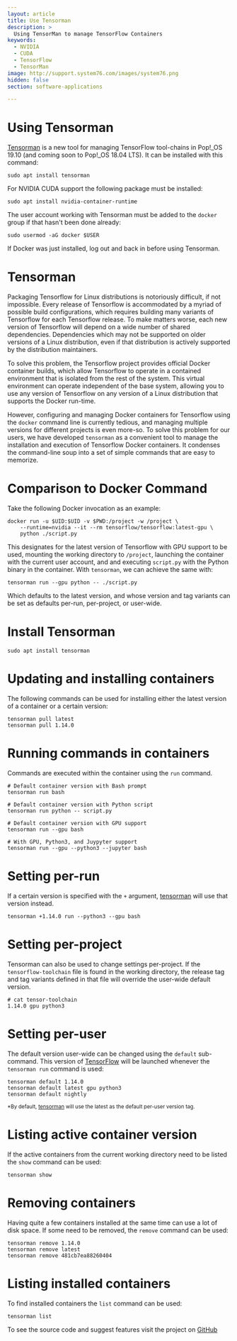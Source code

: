 ```yaml
---
layout: article
title: Use Tensorman
description: >
  Using TensorMan to manage TensorFlow Containers
keywords:
  - NVIDIA
  - CUDA
  - TensorFlow
  - TensorMan
image: http://support.system76.com/images/system76.png
hidden: false
section: software-applications

---
```


# Using Tensorman

<u>Tensorman</u> is a new tool for managing TensorFlow tool-chains in Pop!\_OS 19.10 (and coming soon to Pop!\_OS 18.04 LTS). It can be installed with this command:

```
sudo apt install tensorman
```

For NVIDIA CUDA support the following package must be installed:

```
sudo apt install nvidia-container-runtime
```

The user account working with Tensorman must be added to the `docker` group if that hasn't been done already:

```
sudo usermod -aG docker $USER
```

If Docker was just installed, log out and back in before using Tensorman.

# Tensorman

Packaging Tensorflow for Linux distributions is notoriously difficult, if not impossible. Every release of Tensorflow is accommodated by a myriad of possible build configurations, which requires building many variants of Tensorflow for each Tensorflow release. To make matters worse, each new version of Tensorflow will depend on a wide number of shared dependencies. Dependencies which may not be supported on older versions of a Linux distribution, even if that distribution is actively supported by the distribution maintainers.

To solve this problem, the Tensorflow project provides official Docker container builds, which allow Tensorflow to operate in a contained environment that is isolated from the rest of the system. This virtual environment can operate independent of the base system, allowing you to use any version of Tensorflow on any version of a Linux distribution that supports the Docker run-time.

However, configuring and managing Docker containers for Tensorflow using the `docker` command line is currently tedious, and managing multiple versions for different projects is even more-so. To solve this problem for our users, we have developed `tensorman` as a convenient tool to manage the installation and execution of Tensorflow Docker containers. It condenses the command-line soup into a set of simple commands that are easy to memorize.

# Comparison to Docker Command

Take the following Docker invocation as an example:

```
docker run -u $UID:$UID -v $PWD:/project -w /project \
    --runtime=nvidia --it --rm tensorflow/tensorflow:latest-gpu \
    python ./script.py
```

This designates for the latest version of Tensorflow with GPU support to be used, mounting the working directory to `/project`, launching the container with the current user account, and and executing `script.py` with the Python binary in the container. With `tensorman`, we can achieve the same with:

```
tensorman run --gpu python -- ./script.py
```

Which defaults to the latest version, and whose version and tag variants can be set as defaults per-run, per-project, or user-wide.

# Install Tensorman

```
sudo apt install tensorman
```

# Updating and installing containers

The following commands can be used for installing either the latest version of a container or a certain version:

```
tensorman pull latest
tensorman pull 1.14.0
```

# Running commands in containers

Commands are executed within the container using the `run` command.

```
# Default container version with Bash prompt
tensorman run bash

# Default container version with Python script
tensorman run python -- script.py

# Default container version with GPU support
tensorman run --gpu bash

# With GPU, Python3, and Juypyter support
tensorman run --gpu --python3 --jupyter bash
```

# Setting per-run

If a certain version is specified with the `+` argument, <u>tensorman</u> will use that version instead.

```
tensorman +1.14.0 run --python3 --gpu bash
```

# Setting per-project

Tensorman can also be used to change settings per-project. If the `tensorflow-toolchain` file is found in the working directory, the release tag and tag variants defined in that file will override the user-wide default version.

```
# cat tensor-toolchain
1.14.0 gpu python3
```

# Setting per-user

The default version user-wide can be changed using the `default` sub-command. This version of <u>TensorFlow</u> will be launched whenever the `tensorman run` command is used:

```
tensorman default 1.14.0
tensorman default latest gpu python3
tensorman default nightly
```

<small>\*By default, <u>tensorman</u> will use the latest as the default per-user version tag.</small>

# Listing active container version

If the active containers from the current working directory need to be listed the `show` command can be used:

```
tensorman show
```

# Removing containers

Having quite a few containers installed at the same time can use a lot of disk space. If some need to be removed, the `remove` command can be used:

```
tensorman remove 1.14.0
tensorman remove latest
tensorman remove 481cb7ea88260404
```

# Listing installed containers

To find installed containers the `list` command can be used:

```
tensorman list
```

To see the source code and suggest features visit the project on [GitHub](https://github.com/pop-os/tensorman)
